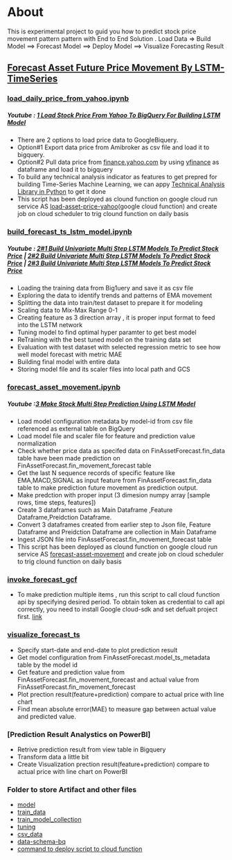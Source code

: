 # About
This is experimental project to guid you how to predict stock price movement pattern pattern with End to End Solution .
Load Data => Build Model ==> Forecast Model ==> Deploy Model ==> Visualize Forecasting Result

## [Forecast Asset Future Price Movement By LSTM-TimeSeries](https://github.com/technqvi/TimeSeriesML-FinMarket/tree/main/forecast-asset)
### [load_daily_price_from_yahoo.ipynb](https://github.com/technqvi/TimeSeriesML-FinMarket/blob/main/forecast-asset/load_daily_price_from_yahoo.ipynb)
##### Youtube : [1 Load Stock Price From Yahoo To BigQuery For Building LSTM Model](https://www.youtube.com/watch?v=jaPpyopNFPA&feature=youtu.be)
* There are 2 options to load price data to GoogleBiquery.
* Option#1 Export data price from Amibroker as csv file and load it to bigquery.
* Option#2 Pull data price from [finance.yahoo.com](https://finance.yahoo.com/) by using [yfinance](https://github.com/ranaroussi/yfinance) as dataframe and load it to bigquery 
* To build any technical analysis indicator as features to get prepred for building Time-Series Machine Learning, we can appy [Technical Analysis Library in Python](https://technical-analysis-library-in-python.readthedocs.io/en/latest/) to get it done 
* This script has been deployed as clound function on google cloud run service AS [load-asset-price-yahoo](https://github.com/technqvi/TimeSeriesML-FinMarket/blob/main/forecast-asset/load_daily_price_from_yahoo.ipynb)(google cloud function) and create job on cloud scheduler to trig clound function on daily basis

### [build_forecast_ts_lstm_model.ipynb](https://github.com/technqvi/TimeSeriesML-FinMarket/blob/main/forecast-asset%20-price-movement-LSTM-TimeSeries/build_forecast_ts_lstm_model.ipynb)
##### Youtube :  [2#1 Build Univariate Multi Step LSTM Models To Predict Stock Price](https://www.youtube.com/watch?v=O8p2cteVTSs&feature=youtu.be) | [2#2 Build Univariate Multi Step LSTM Models To Predict Stock Price](https://youtu.be/_bVOFtHC2yQ) |  [2#3 Build Univariate Multi Step LSTM Models To Predict Stock Price](https://www.youtube.com/watch?v=8idQEuBFLfw&feature=youtu.be)
* Loading the training data from Big1uery  and save it as   csv file
* Exploring the data to identify trends and patterns of EMA movement
* Splitting the data  into train/test dataset to prepare it for modeling
* Scaling  data to Mix-Max Range 0-1
* Creating feature  as 3 direction array , it is proper input format to feed into the LSTM network 
* Tuning model to find optimal hyper paramter to get best model
* ReTraining with the best tuned model on the training data set
* Evaluation with test dataset with selected regression metric to see how well model forecast  with metric MAE 
* Building final model with entire data 
* Storing model file and its scaler files into local path and GCS


### [forecast_asset_movement.ipynb](https://github.com/technqvi/TimeSeriesML-FinMarket/blob/main/forecast-asset/forecast_asset_movement.ipynb)
##### Youtube :[3 Make Stock Multi Step Prediction Using LSTM Model](https://www.youtube.com/watch?v=8DlACgKslSE)
* Load model configuration metadata by model-id from csv file referenced as external table on BigQuery
* Load model file and scaler file for feature and prediction value normalization
* Check whether price data as specifed data on FinAssetForecast.fin_data table have been made prediction on FinAssetForecast.fin_movement_forecast table 
* Get the last N sequence records of specific feature like EMA,MACD,SIGNAL as input feature from FinAssetForecast.fin_data table to make prediction future  movement as prediction output. 
* Make predction with proper input (3 dimesion numpy array  [sample rows, time steps, features])
* Create 3 dataframes such as Main Dataframe ,Feature Dataframe,Preidction Dataframe.
* Convert 3 dataframes created from earlier step to Json file, Feature Dataframe and Preidction Dataframe are collection in  Main Dataframe
* Ingest JSON file into FinAssetForecast.fin_movement_forecast table
* This script has been deployed as clound function on google cloud run service AS [forecast-asset-movement](https://github.com/technqvi/TimeSeriesML-FinMarket/tree/main/forecast-asset%20-price-movement-LSTM-TimeSeries/forecast-asset-movement) and create job on cloud scheduler to trig clound function on daily basis

### [invoke_forecast_gcf](https://github.com/technqvi/TimeSeriesML-FinMarket/blob/main/forecast-asset/invoke_forecast_gcf.ipynb)
* To make prediction multiple items , run this script to call cloud function api by specifying desired period.
  To obtain token as credential to call api correctly, you need to  install Google cloud-sdk and set defualt project first. [link](https://cloud.google.com/sdk/docs/install)


### [visualize_forecast_ts](https://github.com/technqvi/TimeSeriesML-FinMarket/blob/main/forecast-asset/visualize_forecast_ts.ipynb)
* Specify start-date and end-date to plot prediction result
* Get model configuration from FinAssetForecast.model_ts_metadata table by the model id
* Get feature and  prediction value from FinAssetForecast.fin_movement_forecast and actual value from  FinAssetForecast.fin_movement_forecast
* Plot prection result(feature+prediction) compare to actual price with line chart 
* Find mean absolute error(MAE) to measure gap between actual value and predicted value. 

###  [Prediction Result Analystics on PowerBI]
* Retrive prediction result from view table in Bigquery
* Transform data a little bit
* Create Visualization prection result(feature+prediction) compare to actual price with line chart on PowerBI

### Folder to store Artifact and other files
* [model](https://github.com/technqvi/TimeSeriesML-FinMarket/tree/main/forecast-asset/model)
* [train_data](https://github.com/technqvi/TimeSeriesML-FinMarket/tree/main/forecast-asset%20-price-movement-LSTM-TimeSeries/train_data)
* [train_model_collection](https://github.com/technqvi/TimeSeriesML-FinMarket/tree/main/forecast-asset%20-price-movement-LSTM-TimeSeries/train_model_collection)
* [tuning](https://github.com/technqvi/TimeSeriesML-FinMarket/tree/main/forecast-asset%20-price-movement-LSTM-TimeSeries/tuning)
* [csv_data](https://github.com/technqvi/TimeSeriesML-FinMarket/tree/main/forecast-asset%20-price-movement-LSTM-TimeSeries/csv_data)
* [data-schema-bq](https://github.com/technqvi/TimeSeriesML-FinMarket/tree/main/forecast-asset%20-price-movement-LSTM-TimeSeries/data-schema-bq)
* [command to deploy script to cloud function](https://github.com/technqvi/TimeSeriesML-FinMarket/blob/main/forecast-asset%20-price-movement-LSTM-TimeSeries/forecast-asset-deploy-function.txt)
